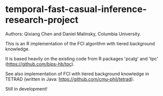# temporal-fast-casual-inference-research-project

Authors: Qixiang Chen and Daniel Malinsky, Columbia University.

This is an R implementation of the FCI algorithm with tiered background knowledge.

It is based heavily on the existing code from R packages 'pcalg' and 'tpc' (https://github.com/bips-hb/tpc).

See also implementation of FCI with tiered background knowledge in TETRAD (written in Java: https://github.com/cmu-phil/tetrad).

Still in development!
